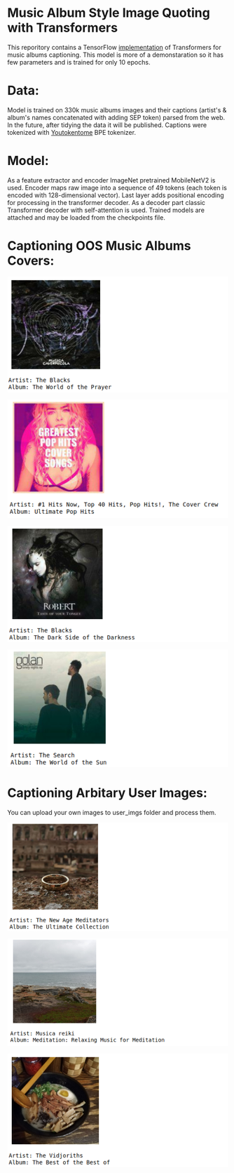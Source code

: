 # Music Album Style Image Quoting with Transformers

This reporitory contains a TensorFlow [implementation](https://github.com/nslyubaykin/music_album_captioning/blob/master/albums_quoting.ipynb) of Transformers for music albums captioning. This model is more of a demonstaration so it has few parameters and is trained for only 10 epochs. 

# Data:

Model is trained on 330k music albums images and their captions (artist's & album's names concatenated with adding SEP token) parsed from the web. In the future, after tidying the data it will be published. Captions were tokenized with [Youtokentome](https://github.com/VKCOM/YouTokenToMe) BPE tokenizer.

# Model:

As a feature extractor and encoder ImageNet pretrained MobileNetV2 is used. Encoder maps raw image into a sequence of 49 tokens (each token is encoded with 128-dimensional vector). Last layer adds positional encoding for processing in the transformer decoder. As a decoder part classic Transformer decoder with self-attention is used. Trained models are attached and may be loaded from the checkpoints file.

# Captioning OOS Music Albums Covers:

![Album 1](https://github.com/nslyubaykin/music_album_captioning/blob/master/sample_imgs/alb1.png)

![Album 2](https://github.com/nslyubaykin/music_album_captioning/blob/master/sample_imgs/alb2.png)

![Album 3](https://github.com/nslyubaykin/music_album_captioning/blob/master/sample_imgs/alb3.png)

![Album 4](https://github.com/nslyubaykin/music_album_captioning/blob/master/sample_imgs/alb4.png)

# Captioning Arbitary User Images:

You can upload your own images to user_imgs folder and process them.

![User Image 1](https://github.com/nslyubaykin/music_album_captioning/blob/master/sample_imgs/uimg1.png)

![User Image 2](https://github.com/nslyubaykin/music_album_captioning/blob/master/sample_imgs/uimg2.png)

![User Image 3](https://github.com/nslyubaykin/music_album_captioning/blob/master/sample_imgs/uimg3.png)
